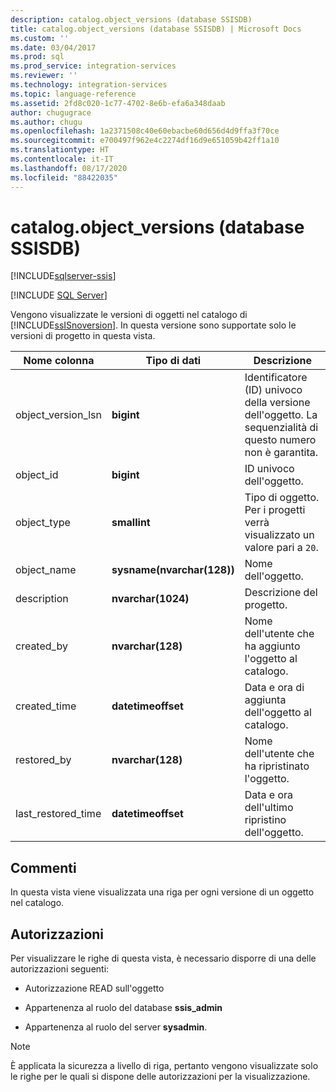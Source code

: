 ```yaml
---
description: catalog.object_versions (database SSISDB)
title: catalog.object_versions (database SSISDB) | Microsoft Docs
ms.custom: ''
ms.date: 03/04/2017
ms.prod: sql
ms.prod_service: integration-services
ms.reviewer: ''
ms.technology: integration-services
ms.topic: language-reference
ms.assetid: 2fd8c020-1c77-4702-8e6b-efa6a348daab
author: chugugrace
ms.author: chugu
ms.openlocfilehash: 1a2371508c40e60ebacbe60d656d4d9ffa3f70ce
ms.sourcegitcommit: e700497f962e4c2274df16d9e651059b42ff1a10
ms.translationtype: HT
ms.contentlocale: it-IT
ms.lasthandoff: 08/17/2020
ms.locfileid: "88422035"
---
```

# <a name="catalogobject_versions-ssisdb-database"></a>catalog.object_versions (database SSISDB)

[!INCLUDE[sqlserver-ssis](../../includes/applies-to-version/sqlserver-ssis.md)]


[!INCLUDE [SQL Server](../../includes/applies-to-version/sqlserver.md)]

  Vengono visualizzate le versioni di oggetti nel catalogo di [!INCLUDE[ssISnoversion](../../includes/ssisnoversion-md.md)]. In questa versione sono supportate solo le versioni di progetto in questa vista.  
  
|Nome colonna|Tipo di dati|Descrizione|  
|-----------------|---------------|-----------------|  
|object_version_lsn|**bigint**|Identificatore (ID) univoco della versione dell'oggetto. La sequenzialità di questo numero non è garantita.|  
|object_id|**bigint**|ID univoco dell'oggetto.|  
|object_type|**smallint**|Tipo di oggetto. Per i progetti verrà visualizzato un valore pari a `20`.|  
|object_name|**sysname(nvarchar(128))**|Nome dell'oggetto.|  
|description|**nvarchar(1024)**|Descrizione del progetto.|  
|created_by|**nvarchar(128)**|Nome dell'utente che ha aggiunto l'oggetto al catalogo.|  
|created_time|**datetimeoffset**|Data e ora di aggiunta dell'oggetto al catalogo.|  
|restored_by|**nvarchar(128)**|Nome dell'utente che ha ripristinato l'oggetto.|  
|last_restored_time|**datetimeoffset**|Data e ora dell'ultimo ripristino dell'oggetto.|  
  
## <a name="remarks"></a>Commenti  
 In questa vista viene visualizzata una riga per ogni versione di un oggetto nel catalogo.  
  
## <a name="permissions"></a>Autorizzazioni  
 Per visualizzare le righe di questa vista, è necessario disporre di una delle autorizzazioni seguenti:  
  
-   Autorizzazione READ sull'oggetto  
  
-   Appartenenza al ruolo del database **ssis_admin**  
  
-   Appartenenza al ruolo del server **sysadmin**.  
  
> [!NOTE]  
>  È applicata la sicurezza a livello di riga, pertanto vengono visualizzate solo le righe per le quali si dispone delle autorizzazioni per la visualizzazione.  
  
  
